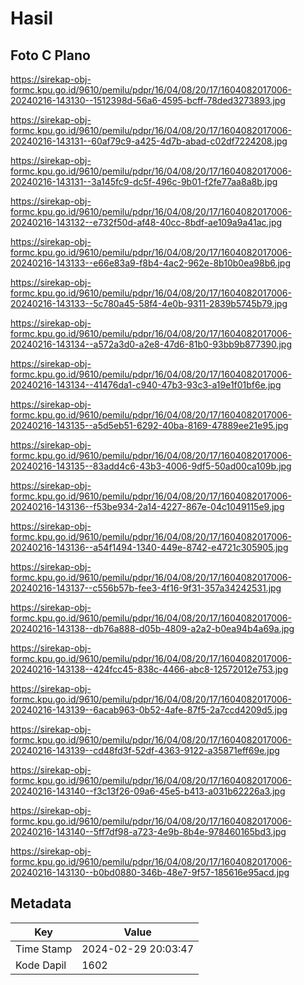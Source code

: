 # Hasil

## Foto C Plano

https://sirekap-obj-formc.kpu.go.id/9610/pemilu/pdpr/16/04/08/20/17/1604082017006-20240216-143130--1512398d-56a6-4595-bcff-78ded3273893.jpg

https://sirekap-obj-formc.kpu.go.id/9610/pemilu/pdpr/16/04/08/20/17/1604082017006-20240216-143131--60af79c9-a425-4d7b-abad-c02df7224208.jpg

https://sirekap-obj-formc.kpu.go.id/9610/pemilu/pdpr/16/04/08/20/17/1604082017006-20240216-143131--3a145fc9-dc5f-496c-9b01-f2fe77aa8a8b.jpg

https://sirekap-obj-formc.kpu.go.id/9610/pemilu/pdpr/16/04/08/20/17/1604082017006-20240216-143132--e732f50d-af48-40cc-8bdf-ae109a9a41ac.jpg

https://sirekap-obj-formc.kpu.go.id/9610/pemilu/pdpr/16/04/08/20/17/1604082017006-20240216-143133--e66e83a9-f8b4-4ac2-962e-8b10b0ea98b6.jpg

https://sirekap-obj-formc.kpu.go.id/9610/pemilu/pdpr/16/04/08/20/17/1604082017006-20240216-143133--5c780a45-58f4-4e0b-9311-2839b5745b79.jpg

https://sirekap-obj-formc.kpu.go.id/9610/pemilu/pdpr/16/04/08/20/17/1604082017006-20240216-143134--a572a3d0-a2e8-47d6-81b0-93bb9b877390.jpg

https://sirekap-obj-formc.kpu.go.id/9610/pemilu/pdpr/16/04/08/20/17/1604082017006-20240216-143134--41476da1-c940-47b3-93c3-a19e1f01bf6e.jpg

https://sirekap-obj-formc.kpu.go.id/9610/pemilu/pdpr/16/04/08/20/17/1604082017006-20240216-143135--a5d5eb51-6292-40ba-8169-47889ee21e95.jpg

https://sirekap-obj-formc.kpu.go.id/9610/pemilu/pdpr/16/04/08/20/17/1604082017006-20240216-143135--83add4c6-43b3-4006-9df5-50ad00ca109b.jpg

https://sirekap-obj-formc.kpu.go.id/9610/pemilu/pdpr/16/04/08/20/17/1604082017006-20240216-143136--f53be934-2a14-4227-867e-04c1049115e9.jpg

https://sirekap-obj-formc.kpu.go.id/9610/pemilu/pdpr/16/04/08/20/17/1604082017006-20240216-143136--a54f1494-1340-449e-8742-e4721c305905.jpg

https://sirekap-obj-formc.kpu.go.id/9610/pemilu/pdpr/16/04/08/20/17/1604082017006-20240216-143137--c556b57b-fee3-4f16-9f31-357a34242531.jpg

https://sirekap-obj-formc.kpu.go.id/9610/pemilu/pdpr/16/04/08/20/17/1604082017006-20240216-143138--db76a888-d05b-4809-a2a2-b0ea94b4a69a.jpg

https://sirekap-obj-formc.kpu.go.id/9610/pemilu/pdpr/16/04/08/20/17/1604082017006-20240216-143138--424fcc45-838c-4466-abc8-12572012e753.jpg

https://sirekap-obj-formc.kpu.go.id/9610/pemilu/pdpr/16/04/08/20/17/1604082017006-20240216-143139--6acab963-0b52-4afe-87f5-2a7ccd4209d5.jpg

https://sirekap-obj-formc.kpu.go.id/9610/pemilu/pdpr/16/04/08/20/17/1604082017006-20240216-143139--cd48fd3f-52df-4363-9122-a35871eff69e.jpg

https://sirekap-obj-formc.kpu.go.id/9610/pemilu/pdpr/16/04/08/20/17/1604082017006-20240216-143140--f3c13f26-09a6-45e5-b413-a031b62226a3.jpg

https://sirekap-obj-formc.kpu.go.id/9610/pemilu/pdpr/16/04/08/20/17/1604082017006-20240216-143140--5ff7df98-a723-4e9b-8b4e-978460165bd3.jpg

https://sirekap-obj-formc.kpu.go.id/9610/pemilu/pdpr/16/04/08/20/17/1604082017006-20240216-143130--b0bd0880-346b-48e7-9f57-185616e95acd.jpg


## Metadata

| Key        | Value               |
| ---------- | ------------------- |
| Time Stamp | 2024-02-29 20:03:47 |
| Kode Dapil | 1602                |



